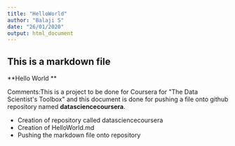 ```yaml
---
title: "HelloWorld"
author: "Balaji S"
date: "26/01/2020"
output: html_document
---
```


## This is a markdown file

**Hello World **

Comments:This is a project to be done for Coursera for "The Data Scientist's Toolbox" and this document is done for pushing a file onto github repository named **datasciencecoursera**.




- Creation of repository called datasciencecoursera  
- Creation of HelloWorld.md  
- Pushing the markdown file onto repository